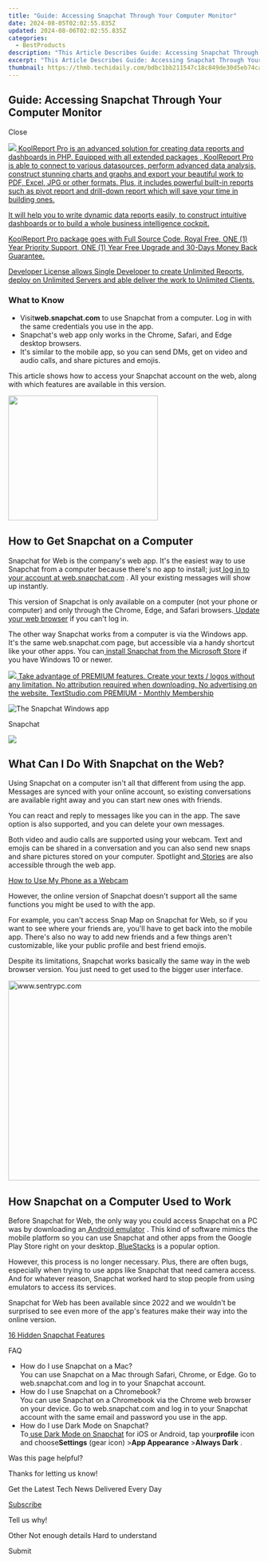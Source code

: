 ```yaml
---
title: "Guide: Accessing Snapchat Through Your Computer Monitor"
date: 2024-08-05T02:02:55.835Z
updated: 2024-08-06T02:02:55.835Z
categories:
  - BestProducts
description: "This Article Describes Guide: Accessing Snapchat Through Your Computer Monitor"
excerpt: "This Article Describes Guide: Accessing Snapchat Through Your Computer Monitor"
thumbnail: https://thmb.techidaily.com/bdbc1bb211547c18c849de30d5eb74ca5d67d9e0fc552f041d0a6f6f88d073bb.jpg
---
```


## Guide: Accessing Snapchat Through Your Computer Monitor

Close 

<!-- affiliate ads begin -->
<a href="https://secure.2checkout.com/order/checkout.php?PRODS=4737285&QTY=1&AFFILIATE=108875&CART=1"><img src="https://secure.avangate.com/images/merchant/b2f83c409ce63012229fb9cd465bdcfe/products/copy_reporting_system.png" border="0">  KoolReport Pro  is an advanced solution for creating data reports and dashboards in PHP. Equipped with all  extended packages , KoolReport Pro is able to connect to various datasources, perform advanced data analysis, construct stunning charts and graphs and export your beautiful work to PDF, Excel, JPG or other formats. Plus, it includes powerful built-in reports such as pivot report and drill-down report which will save your time in building ones. 

 It will help you to write dynamic data reports easily, to construct intuitive dashboards or to build a whole business intelligence cockpit. 

  KoolReport Pro  package goes with Full Source Code, Royal Free, ONE (1) Year Priority Support, ONE (1) Year Free Upgrade and 30-Days Money Back Guarantee. 

  Developer License  allows  Single Developer  to create Unlimited Reports, deploy on Unlimited Servers and able deliver the work to Unlimited Clients. </a>
<!-- affiliate ads end -->
###  What to Know

* Visit**web.snapchat.com** to use Snapchat from a computer. Log in with the same credentials you use in the app.
* Snapchat's web app only works in the Chrome, Safari, and Edge desktop browsers.
* It's similar to the mobile app, so you can send DMs, get on video and audio calls, and share pictures and emojis.

 This article shows how to access your Snapchat account on the web, along with which features are available in this version.

<!-- affiliate ads begin -->
<a href="https://printrendy.pxf.io/c/5597632/1453721/17020" target="_top" id="1453721"><img src="//a.impactradius-go.com/display-ad/17020-1453721" border="0" alt="" width="300" height="250"/></a><img height="0" width="0" src="https://imp.pxf.io/i/5597632/1453721/17020" style="position:absolute;visibility:hidden;" border="0" />
<!-- affiliate ads end -->
##  How to Get Snapchat on a Computer 

 Snapchat for Web is the company's web app. It's the easiest way to use Snapchat from a computer because there's no app to install; just[ log in to your account at web.snapchat.com](http://web.snapchat.com/) . All your existing messages will show up instantly.  

 This version of Snapchat is only available on a computer (not your phone or computer) and only through the Chrome, Edge, and Safari browsers.[ Update your web browser](https://www.lifewire.com/free-software-updater-programs-2625200) if you can't log in.

 The other way Snapchat works from a computer is via the Windows app. It's the same web.snapchat.com page, but accessible via a handy shortcut like your other apps. You can[ install Snapchat from the Microsoft Store](https://apps.microsoft.com/detail/9pf9rtkmmq69) if you have Windows 10 or newer.

<!-- affiliate ads begin -->
<a href="https://secure.textstudio.com/order/checkout.php?PRODS=35633281&QTY=1&AFFILIATE=108875&CART=1"> <img src="https://secure.avangate.com/images/merchant/d6eb8222c9718486bdabce8b897380f7/products/2_premium-icon.png" border="0"> Take advantage of PREMIUM features. 
Create your texts / logos without any limitation. 
No attribution required when downloading. 
No advertising on the website. 
 TextStudio.com  PREMIUM - Monthly Membership</a>
<!-- affiliate ads end -->
![The Snapchat Windows app](https://www.lifewire.com/thmb/eLEtuNm-OY5Gwj1W970D5AedfCE=/1500x0/filters:no_upscale():max_bytes(150000):strip_icc():format(webp)/snapchat-windows-app-33521b8ee5084bec9e9c080780b33fff.png) 

Snapchat

<!-- affiliate ads begin -->
<a href="https://store.iobit.com/order/checkout.php?PRODS=1468905&QTY=1&AFFILIATE=108875&CART=1"><img src="https://secure.avangate.com/images/merchant/184260348236f9554fe9375772ff966e/ascscan_728x90.png" border="0"></a>
<!-- affiliate ads end -->
##  What Can I Do With Snapchat on the Web? 

 Using Snapchat on a computer isn't all that different from using the app. Messages are synced with your online account, so existing conversations are available right away and you can start new ones with friends.

 You can react and reply to messages like you can in the app. The save option is also supported, and you can delete your own messages.

 Both video and audio calls are supported using your webcam. Text and emojis can be shared in a conversation and you can also send new snaps and share pictures stored on your computer. Spotlight and[ Stories](https://www.lifewire.com/what-is-a-snapchat-story-3486000) are also accessible through the web app.

[ How to Use My Phone as a Webcam ](https://www.lifewire.com/use-phone-as-webcam-5193676) 

 However, the online version of Snapchat doesn't support all the same functions you might be used to with the app.

 For example, you can't access Snap Map on Snapchat for Web, so if you want to see where your friends are, you'll have to get back into the mobile app. There's also no way to add new friends and a few things aren't customizable, like your public profile and best friend emojis.

 Despite its limitations, Snapchat works basically the same way in the web browser version. You just need to get used to the bigger user interface.

<!-- affiliate ads begin -->
<a href="https://sentrypc.7eer.net/c/5597632/398453/3022" target="_top" id="398453"><img src="//a.impactradius-go.com/display-ad/3022-398453" border="0" alt="www.sentrypc.com" width="580" height="400"/></a><img height="0" width="0" src="https://sentrypc.7eer.net/i/5597632/398453/3022" style="position:absolute;visibility:hidden;" border="0" />
<!-- affiliate ads end -->
##  How Snapchat on a Computer Used to Work 

 Before Snapchat for Web, the only way you could access Snapchat on a PC was by downloading an[ Android emulator](https://www.lifewire.com/best-android-emulators-4175015) . This kind of software mimics the mobile platform so you can use Snapchat and other apps from the Google Play Store right on your desktop.[ BlueStacks](https://www.lifewire.com/how-to-use-bluestacks-to-run-android-apps-on-windows-4770053) is a popular option.

 However, this process is no longer necessary. Plus, there are often bugs, especially when trying to use apps like Snapchat that need camera access. And for whatever reason, Snapchat worked hard to stop people from using emulators to access its services.

 Snapchat for Web has been available since 2022 and we wouldn't be surprised to see even more of the app's features make their way into the online version.

[ 16 Hidden Snapchat Features ](https://www.lifewire.com/hidden-snapchat-features-8413300) 

 FAQ

* How do I use Snapchat on a Mac?  
 You can use Snapchat on a Mac through Safari, Chrome, or Edge. Go to web.snapchat.com and log in to your Snapchat account.
* How do I use Snapchat on a Chromebook?  
 You can use Snapchat on a Chromebook via the Chrome web browser on your device. Go to web.snapchat.com and log in to your Snapchat account with the same email and password you use in the app.
* How do I use Dark Mode on Snapchat?  
 To[ use Dark Mode on Snapchat](https://www.lifewire.com/turn-on-dark-mode-on-snapchat-5210783) for iOS or Android, tap your**profile** icon and choose**Settings** (gear icon) >**App Appearance** \>**Always Dark** .

Was this page helpful?

Thanks for letting us know!

 Get the Latest Tech News Delivered Every Day

[ Subscribe ](https://www.lifewire.com/#) 

Tell us why!

 Other  Not enough details  Hard to understand 

 Submit 

<ins class="adsbygoogle"
     style="display:block"
     data-ad-format="autorelaxed"
     data-ad-client="ca-pub-7571918770474297"
     data-ad-slot="1223367746"></ins>



<ins class="adsbygoogle"
     style="display:block"
     data-ad-client="ca-pub-7571918770474297"
     data-ad-slot="8358498916"
     data-ad-format="auto"
     data-full-width-responsive="true"></ins>
